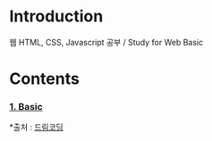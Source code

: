# Introduction

웹 HTML, CSS, Javascript 공부 / Study for Web Basic

# Contents

### [1. Basic](https://github.com/ChanYoung-dev/pythonBasic/blob/master/HelloWorld/1.%20Basic/README.md "basic")







*출처 : [드림코딩](https://www.youtube.com/channel/UC_4u-bXaba7yrRz_6x6kb_w "드림코딩")

